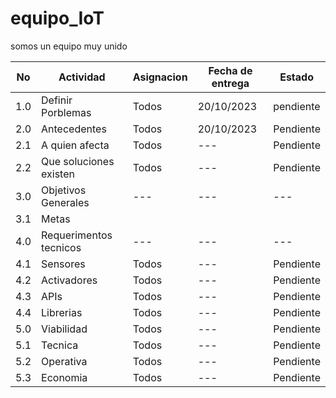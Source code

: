 # equipo_IoT
somos un equipo muy unido

|No|Actividad|Asignacion|Fecha de entrega|Estado|
|--|--|--|--|--|
|1.0|Definir Porblemas|Todos|20/10/2023|pendiente|
|2.0|Antecedentes|Todos|20/10/2023|Pendiente|
|2.1|A quien afecta|Todos|---|Pendiente|
|2.2|Que soluciones existen|Todos|---|Pendiente|
|3.0|Objetivos Generales|---|---|---|
|3.1|Metas|
|4.0|Requerimentos tecnicos|---|---|---|
|4.1|Sensores|Todos|---|Pendiente|
|4.2|Activadores|Todos|---|Pendiente|
|4.3|APIs|Todos|---|Pendiente|
|4.4|Librerias|Todos|---|Pendiente|
|5.0|Viabilidad|Todos|---|Pendiente|
|5.1|Tecnica|Todos|---|Pendiente|
|5.2|Operativa|Todos|---|Pendiente|
|5.3|Economia|Todos|---|Pendiente|


    
